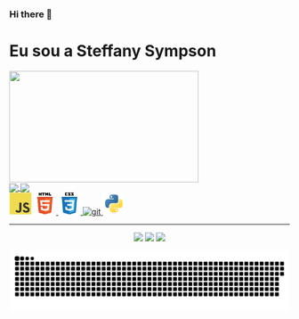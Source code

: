 ### Hi there 👋
<h1> Eu sou a Steffany Sympson </h1>
<div>
  <img align="center" width="340" height="200" src="https://media1.tenor.com/images/786b777cc4cfa553e6e1359d86f41845/tenor.gif?itemid=22766722">
  </div>
<div>
  <a href="https://github.com/SteffanySympson">
  <img height="180em"   align="center" src="https://github-readme-stats.vercel.app/api?username=SteffanySympson&show_icons=true&theme=jolly&include_all_commits=true&count_private=true"/>
  <img height="180em"  align="center" src="https://github-readme-stats.vercel.app/api/top-langs/?username=SteffanySympson&&layout=compact&hide=shell&theme=jolly"/>
  
</div>
  
  <div style="display: inline_block">
    <a href="https://developer.mozilla.org/en-US/docs/Web/JavaScript" target="_blank"> <img src="https://raw.githubusercontent.com/devicons/devicon/master/icons/javascript/javascript-original.svg" alt="javascript" width="40" height="40"/></a>
    <a href="https://www.w3.org/html/" target="_blank"> <img src="https://raw.githubusercontent.com/devicons/devicon/master/icons/html5/html5-original-wordmark.svg" alt="html5" width="40" height="40"/> </a> 
    <a href="https://www.w3schools.com/css/" target="_blank"> <img src="https://raw.githubusercontent.com/devicons/devicon/master/icons/css3/css3-original-wordmark.svg" alt="css3" width="40" height="40"/> </a>
    <a href="https://git-scm.com/" target="_blank"> <img src="https://www.vectorlogo.zone/logos/git-scm/git-scm-icon.svg" alt="git" width="40" height="40"/> </a>
    <a href="https://www.python.org" target="_blank"> <img src="https://raw.githubusercontent.com/devicons/devicon/master/icons/python/python-original.svg" alt="python" width="40" height="40"/> </a> 
    
 <br>
<div  align="center"> 
  
  <hr>

  [<img src = "https://img.shields.io/badge/instagram-%23E4405F.svg?&style=for-the-badge&logo=instagram&logoColor=white">](https://www.instagram.com/srta.sympson/) 
  [<img src="https://img.shields.io/badge/linkedin-%230077B5.svg?&style=for-the-badge&logo=linkedin&logoColor=white" />](https://www.linkedin.com/in/steffany-sympson/) 
  [<img src="https://img.shields.io/badge/-gmail-2EC866?style=for-the-badge&logo=gmail&logoColor=white" />](mailto:ssy.marques@gmail.com)
 

  ![Snake animation](https://github.com/SteffanySympson/SteffanySympson/blob/output/github-contribution-grid-snake.svg) 
    </div>

    
